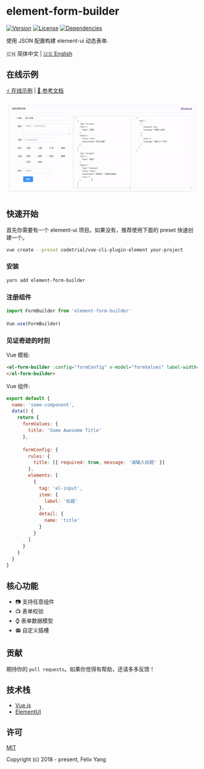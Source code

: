 # element-form-builder

[![Version](https://img.shields.io/npm/v/element-form-builder.svg)](https://www.npmjs.com/package/element-form-builder)
[![License](https://img.shields.io/npm/l/element-form-builder.svg)](https://www.npmjs.com/package/element-form-builder)
[![Dependencies](https://img.shields.io/david/codetrial/element-form-builder.svg)](https://www.npmjs.com/package/element-form-builder)

使用 JSON 配置构建 element-ui 动态表单.

:cn: 简体中文 | [:us: English](README.md)

## 在线示例

[:zap: 在线示例](https://element-form-builder.now.sh) | [:book: 参考文档](https://codetrial.github.io/element-form-builder)

![Screen Capture](.github/preview.gif)

## 快速开始

首先你需要有一个 element-ui 项目。如果没有，推荐使用下面的 preset 快速创建一个。

```bash
vue create --preset codetrial/vue-cli-plugin-element your-project
```

### 安装

```bash
yarn add element-form-builder
```

### 注册组件

```javascript
import FormBuilder from 'element-form-builder'

Vue.use(FormBuilder)
```

### 见证奇迹的时刻

Vue 模板:

```html
<el-form-builder :config="formConfig" v-model="formValues" label-width="80px">
</el-form-builder>
```

Vue 组件:

```javascript
export default {
  name: 'some-component',
  data() {
    return {
      formValues: {
        title: 'Some Awesome Title'
      },

      formConfig: {
        rules: {
          title: [{ required: true, message: '请输入标题' }]
        },
        elements: [
          {
            tag: 'el-input',
            item: {
              label: '标题'
            },
            detail: {
              name: 'title'
            }
          }
        ]
      }
    }
  }
}
```

## 核心功能

- :camera: 支持任意组件
- :tv: 表单校验
- :watch: 表单数据模型
- :radio: 自定义插槽

## 贡献

期待你的 `pull requests`。如果你觉得有帮助，还请多多反馈！

## 技术栈

- [Vue.js](https://github.com/vuejs/vue)
- [ElementUI](https://github.com/ElemeFE/element)

## 许可

[MIT](http://opensource.org/licenses/MIT)

Copyright (c) 2018 - present, Felix Yang
